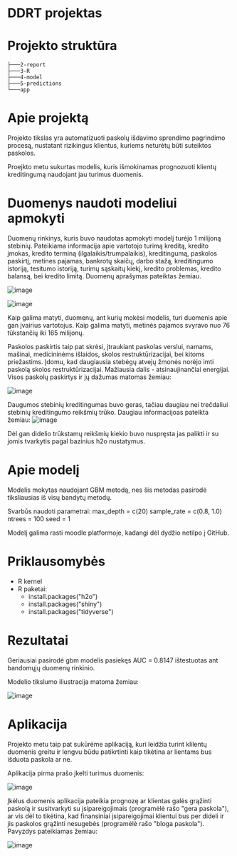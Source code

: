 # DDRT projektas

# Projekto struktūra
    ├───2-report
    ├───3-R
    ├───4-model
    ├───5-predictions
    └───app
    
# Apie projektą
Projekto tikslas yra automatizuoti paskolų išdavimo sprendimo pagrindimo procesą, nustatant rizikingus klientus, kuriems neturėtų būti suteiktos paskolos.

Proejkto metu sukurtas modelis, kuris išmokinamas prognozuoti klientų kreditingumą naudojant jau turimus duomenis. 

# Duomenys naudoti modeliui apmokyti
Duomenų rinkinys, kuris buvo naudotas apmokyti modelį turėjo 1 milijoną stebinių. Pateikiama informacija apie vartotojo turimą kreditą, kredito įmokas, kredito terminą (ilgalaikis/trumpalaikis), kreditingumą, paskolos paskirtį, metines pajamas, bankrotų skaičų, darbo stažą, kreditingumo istoriją, tesitumo istoriją, turimų sąskaitų kiekį, kredito problemas, kredito balansą, bei kredito limitą. Duomenų aprašymas pateiktas žemiau.

![image](https://user-images.githubusercontent.com/119167556/208523007-d409a597-bb06-4da5-808d-e17f84492682.png)

![image](https://user-images.githubusercontent.com/119167556/208523077-b5941d96-b00f-4e46-97bd-4535c69fbec0.png)

Kaip galima matyti, duomenų, ant kurių mokėsi modelis, turi duomenis apie gan įvairius vartotojus. Kaip galima matyti, metinės pajamos svyravo nuo 76 tūkstančių iki 165 milijonų. 

Paskolos paskirtis taip pat skrėsi, įtraukiant paskolas verslui, namams, mašinai, medicininėms išlaidos, skolos restruktūrizacijai, bei kitoms priežastims. Įdomu, kad daugiausia stebėgų atvejų žmonės norėjo imti paskolą skolos restruktūrizacijai. Mažiausia dalis - atsinaujinančiai energijai. Visos paskolų paskirtys ir jų dažumas matomas žemiau: 

![image](https://user-images.githubusercontent.com/119167556/208526752-b0f67d52-2501-49e1-bc89-9e6f07ec2cee.png)

Daugumos stebinių kreditingumas buvo geras, tačiau daugiau nei trečdaliui stebinių kreditingumo reikšmių trūko. Daugiau informacijoas pateikta žemiau:
![image](https://user-images.githubusercontent.com/119167556/208527749-c9be20f0-cb7b-4dfe-93d5-51f3f6e28e19.png)

Dėl gan didelio trūkstamų reikšmių kiekio buvo nuspręsta jas palikti ir su jomis tvarkytis pagal bazinius h2o nustatymus.

# Apie modelį
Modelis mokytas naudojant GBM metodą, nes šis metodas pasirodė tiksliausias iš visų bandytų metodų. 

Svarbūs naudoti parametrai:
max_depth = c(20)
sample_rate = c(0.8, 1.0)
ntrees = 100
seed = 1

Modelį galima rasti moodle platformoje, kadangi dėl dydžio netilpo į GitHub.

# Priklausomybės
* R kernel
* R paketai:
  - install.packages("h2o")
  - install.packages("shiny")
  - install.packages("tidyverse")

# Rezultatai
Geriausiai pasirodė gbm modelis pasiekęs AUC = 0.8147 ištestuotas ant bandomųjų duomenų rinkinio.

Modelio tikslumo iliustracija matoma žemiau:

![image](https://user-images.githubusercontent.com/119167556/208521097-b4ad568d-9dc6-4b41-b43f-d2254da3cece.png)

# Aplikacija
Projekto metu taip pat sukūrėme aplikaciją, kuri leidžia turint klilentų duomenis greitu ir lengvu būdu patikrtinti kaip tikėtina ar lientams bus išduota paskola ar ne.

Aplikacija pirma prašo įkelti turimus duomenis:

![image](https://user-images.githubusercontent.com/119167556/208529356-ad6794ad-f56d-49de-af4f-3f7f133b0778.png)

Įkėlus duomenis aplikacija pateikia prognozę ar klientas galės grąžinti paskolą ir susitvarkyti su įsipareigojimais (programėlė rašo "gera paskola"), ar vis dėl to tikėtina, kad finansiniai įsipareigojimai klientui bus per dideli ir jis paskolos grąžinti nesugebės (programėlė rašo "bloga paskola"). Pavyzdys pateikiamas žemiau:

![image](https://user-images.githubusercontent.com/119167556/208529976-de1deae7-b900-4b32-87c4-2376d4e21c7e.png)

